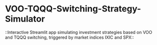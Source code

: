 # VOO-TQQQ-Switching-Strategy-Simulator
::Interactive Streamlit app simulating investment strategies based on VOO and TQQQ switching, triggered by market indices IXIC and SPX::
